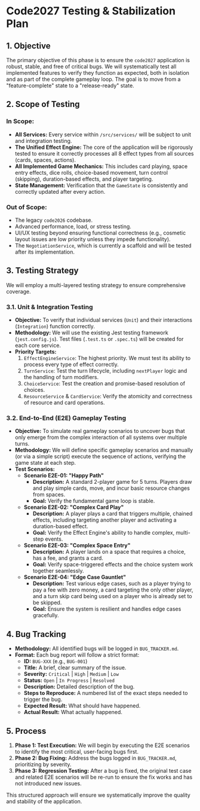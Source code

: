 # Code2027 Testing & Stabilization Plan

## 1. Objective

The primary objective of this phase is to ensure the `code2027` application is robust, stable, and free of critical bugs. We will systematically test all implemented features to verify they function as expected, both in isolation and as part of the complete gameplay loop. The goal is to move from a "feature-complete" state to a "release-ready" state.

## 2. Scope of Testing

### In Scope:

*   **All Services:** Every service within `/src/services/` will be subject to unit and integration testing.
*   **The Unified Effect Engine:** The core of the application will be rigorously tested to ensure it correctly processes all 8 effect types from all sources (cards, spaces, actions).
*   **All Implemented Game Mechanics:** This includes card playing, space entry effects, dice rolls, choice-based movement, turn control (skipping), duration-based effects, and player targeting.
*   **State Management:** Verification that the `GameState` is consistently and correctly updated after every action.

### Out of Scope:

*   The legacy `code2026` codebase.
*   Advanced performance, load, or stress testing.
*   UI/UX testing beyond ensuring functional correctness (e.g., cosmetic layout issues are low priority unless they impede functionality).
*   The `NegotiationService`, which is currently a scaffold and will be tested after its implementation.

## 3. Testing Strategy

We will employ a multi-layered testing strategy to ensure comprehensive coverage.

### 3.1. Unit & Integration Testing

*   **Objective:** To verify that individual services (`Unit`) and their interactions (`Integration`) function correctly.
*   **Methodology:** We will use the existing Jest testing framework (`jest.config.js`). Test files (`.test.ts` or `.spec.ts`) will be created for each core service.
*   **Priority Targets:**
    1.  `EffectEngineService`: The highest priority. We must test its ability to process every type of effect correctly.
    2.  `TurnService`: Test the turn lifecycle, including `nextPlayer` logic and the handling of turn modifiers.
    3.  `ChoiceService`: Test the creation and promise-based resolution of choices.
    4.  `ResourceService` & `CardService`: Verify the atomicity and correctness of resource and card operations.

### 3.2. End-to-End (E2E) Gameplay Testing

*   **Objective:** To simulate real gameplay scenarios to uncover bugs that only emerge from the complex interaction of all systems over multiple turns.
*   **Methodology:** We will define specific gameplay scenarios and manually (or via a simple script) execute the sequence of actions, verifying the game state at each step.
*   **Test Scenarios:**
    *   **Scenario E2E-01: "Happy Path"**
        *   **Description:** A standard 2-player game for 5 turns. Players draw and play simple cards, move, and incur basic resource changes from spaces.
        *   **Goal:** Verify the fundamental game loop is stable.
    *   **Scenario E2E-02: "Complex Card Play"**
        *   **Description:** A player plays a card that triggers multiple, chained effects, including targeting another player and activating a duration-based effect.
        *   **Goal:** Verify the Effect Engine's ability to handle complex, multi-step events.
    *   **Scenario E2E-03: "Complex Space Entry"**
        *   **Description:** A player lands on a space that requires a choice, has a fee, and grants a card.
        *   **Goal:** Verify space-triggered effects and the choice system work together seamlessly.
    *   **Scenario E2E-04: "Edge Case Gauntlet"**
        *   **Description:** Test various edge cases, such as a player trying to pay a fee with zero money, a card targeting the only other player, and a turn skip card being used on a player who is already set to be skipped.
        *   **Goal:** Ensure the system is resilient and handles edge cases gracefully.

## 4. Bug Tracking

*   **Methodology:** All identified bugs will be logged in `BUG_TRACKER.md`.
*   **Format:** Each bug report will follow a strict format:
    *   **ID:** `BUG-XXX` (e.g., `BUG-001`)
    *   **Title:** A brief, clear summary of the issue.
    *   **Severity:** `Critical` | `High` | `Medium` | `Low`
    *   **Status:** `Open` | `In Progress` | `Resolved`
    *   **Description:** Detailed description of the bug.
    *   **Steps to Reproduce:** A numbered list of the exact steps needed to trigger the bug.
    *   **Expected Result:** What should have happened.
    *   **Actual Result:** What actually happened.

## 5. Process

1.  **Phase 1: Test Execution:** We will begin by executing the E2E scenarios to identify the most critical, user-facing bugs first.
2.  **Phase 2: Bug Fixing:** Address the bugs logged in `BUG_TRACKER.md`, prioritizing by severity.
3.  **Phase 3: Regression Testing:** After a bug is fixed, the original test case and related E2E scenarios will be re-run to ensure the fix works and has not introduced new issues.

This structured approach will ensure we systematically improve the quality and stability of the application.
